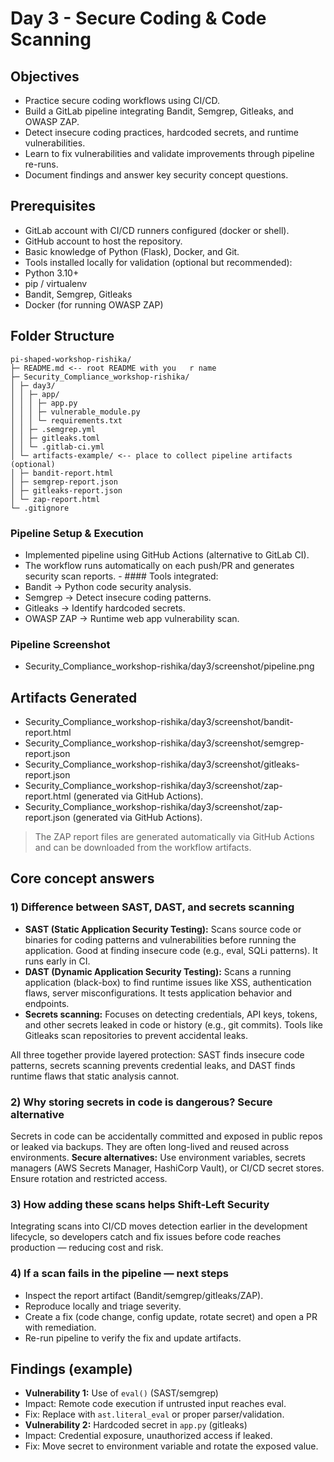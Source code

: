 # Day 3 - Secure Coding & Code Scanning

## Objectives

- Practice secure coding workflows using CI/CD.
- Build a GitLab pipeline integrating Bandit, Semgrep, Gitleaks, and OWASP ZAP.
- Detect insecure coding practices, hardcoded secrets, and runtime vulnerabilities.
- Learn to fix vulnerabilities and validate improvements through pipeline re-runs.
- Document findings and answer key security concept questions.

## Prerequisites

- GitLab account with CI/CD runners configured (docker or shell).
- GitHub account to host the repository.
- Basic knowledge of Python (Flask), Docker, and Git.
- Tools installed locally for validation (optional but recommended):
- Python 3.10+
- pip / virtualenv
- Bandit, Semgrep, Gitleaks
- Docker (for running OWASP ZAP)

## Folder Structure
```
pi-shaped-workshop-rishika/
├─ README.md <-- root README with you   r name
├─ Security_Compliance_workshop-rishika/
│ ├─ day3/
│ │ ├─ app/
│ │ │ ├─ app.py
│ │ │ ├─ vulnerable_module.py
│ │ │ └─ requirements.txt
│ │ ├─ .semgrep.yml
│ │ ├─ gitleaks.toml
│ │ └─ .gitlab-ci.yml
│ └─ artifacts-example/ <-- place to collect pipeline artifacts (optional)
│ ├─ bandit-report.html
│ ├─ semgrep-report.json
│ ├─ gitleaks-report.json
│ └─ zap-report.html
└─ .gitignore
```

### Pipeline Setup & Execution
   - Implemented pipeline using GitHub Actions (alternative to GitLab CI).
   - The workflow runs automatically on each push/PR and generates security scan reports.
    - #### Tools integrated:
   - Bandit → Python code security analysis.
   - Semgrep → Detect insecure coding patterns.
   - Gitleaks → Identify hardcoded secrets.
   - OWASP ZAP → Runtime web app vulnerability scan.

  
### Pipeline Screenshot
- Security_Compliance_workshop-rishika/day3/screenshot/pipeline.png

## Artifacts Generated
- Security_Compliance_workshop-rishika/day3/screenshot/bandit-report.html
- Security_Compliance_workshop-rishika/day3/screenshot/semgrep-report.json
- Security_Compliance_workshop-rishika/day3/screenshot/gitleaks-report.json
- Security_Compliance_workshop-rishika/day3/screenshot/zap-report.html (generated via GitHub Actions).
- Security_Compliance_workshop-rishika/day3/screenshot/zap-report.json (generated via GitHub Actions).


> The ZAP report files are generated automatically via GitHub Actions and can be downloaded from the workflow artifacts.


## Core concept answers


### 1) Difference between SAST, DAST, and secrets scanning
- **SAST (Static Application Security Testing):** Scans source code or binaries for coding patterns and vulnerabilities before running the application. Good at finding insecure code (e.g., eval, SQLi patterns). It runs early in CI.
- **DAST (Dynamic Application Security Testing):** Scans a running application (black-box) to find runtime issues like XSS, authentication flaws, server misconfigurations. It tests application behavior and endpoints.
- **Secrets scanning:** Focuses on detecting credentials, API keys, tokens, and other secrets leaked in code or history (e.g., git commits). Tools like Gitleaks scan repositories to prevent accidental leaks.

All three together provide layered protection: SAST finds insecure code patterns, secrets scanning prevents credential leaks, and DAST finds runtime flaws that static analysis cannot.


### 2) Why storing secrets in code is dangerous? Secure alternative
Secrets in code can be accidentally committed and exposed in public repos or leaked via backups. They are often long-lived and reused across environments.
**Secure alternatives:** Use environment variables, secrets managers (AWS Secrets Manager, HashiCorp Vault), or CI/CD secret stores. Ensure rotation and restricted access.


### 3) How adding these scans helps Shift-Left Security
Integrating scans into CI/CD moves detection earlier in the development lifecycle, so developers catch and fix issues before code reaches production — reducing cost and risk.


### 4) If a scan fails in the pipeline — next steps
- Inspect the report artifact (Bandit/semgrep/gitleaks/ZAP).
- Reproduce locally and triage severity.
- Create a fix (code change, config update, rotate secret) and open a PR with remediation.
- Re-run pipeline to verify the fix and update artifacts.

## Findings (example)
- **Vulnerability 1:** Use of `eval()` (SAST/semgrep)
- Impact: Remote code execution if untrusted input reaches eval.
- Fix: Replace with `ast.literal_eval` or proper parser/validation.
- **Vulnerability 2:** Hardcoded secret in `app.py` (gitleaks)
- Impact: Credential exposure, unauthorized access if leaked.
- Fix: Move secret to environment variable and rotate the exposed value.
